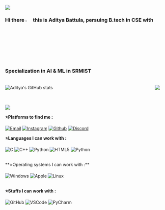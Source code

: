 ![](https://komarev.com/ghpvc/?username=adityabattula&color=32CD32)
### Hi there <img src="https://media.giphy.com/media/hvRJCLFzcasrR4ia7z/giphy.gif" width="4%"> this is Aditya Battula, persuing B.tech in CSE with Specialization in AI  & ML in SRMIST <br><br>


![Aditya's GitHub stats](https://github-readme-stats.vercel.app/api?username=adityabattula&show_icons=true&theme=radical)
<img src="https://github-readme-stats.vercel.app/api/top-langs/?username=adityabattula&show_icons=true&title_color=2D93AD&icon_color=DBD56E&text_color=88AB75&bg_color=0a0c10" img align="right">

<br><br><img align="center" img src="https://github-readme-streak-stats.herokuapp.com/?user=adityabattula&theme=neon-dark" />
 
**⭐Platforms to find me :**
 
[![Email](https://img.shields.io/badge/-EMAIL-ff0000?style=for-the-badge&logo=gmail&logoColor=white)](mailto:abattula14@gmail.com?subject=[GitHub])
[![Instagram](https://img.shields.io/badge/instagram-864879.svg?style=for-the-badge&logo=instagram&logoColor=white)](https://www.instagram.com/adi_oneandonly)
[![Github](https://img.shields.io/badge/github-202020.svg?style=for-the-badge&logo=github)](https://www.github.com/adityabattula)
[![Discord](https://img.shields.io/badge/discord-7289da.svg?style=for-the-badge&logo=discord&logoColor=white)](https://discord.com/channels/HAWK#8434)
<br>

**⭐Languages I can work with :**

![C](https://img.shields.io/badge/-C-000000?style=flat&logo=C)
![C++](https://img.shields.io/badge/C++-000000?for-the-badge&logo=c%2B%2B&logoColor=%2300599C)
![Python](https://img.shields.io/badge/-Python-000000?style=flat&logo=python)
![HTML5](https://img.shields.io/badge/-HTML5-000?&logo=html5)
![Python](https://img.shields.io/badge/-Python-000000?style=flat&logo=python)

<br>
**⭐Operating systems I can work with :**

![Windows](https://img.shields.io/badge/Windows-000000?badge&logo=windows&logoColor=0078D6)
![Apple](https://img.shields.io/badge/Apple-000000.svg?adge&logo=apple&logoColor=white)
![Linux](https://img.shields.io/badge/Linux-000000?badge&logo=linux&logoColor=0078D6)
<br>
<br>
 
**⭐Stuffs I can work with :**
 
![GitHub](https://img.shields.io/badge/-GitHub-000000?&logo=github)
![VSCode](https://img.shields.io/badge/-VSCode-000?&logo=Visual%20Studio%20Code&logoColor=007ACC)
![PyCharm](https://img.shields.io/badge/PyCharm-000000?for-the-badge&logo=pycharm&logoColor=black&color=black&labelColor=green)
<br>
<br>
